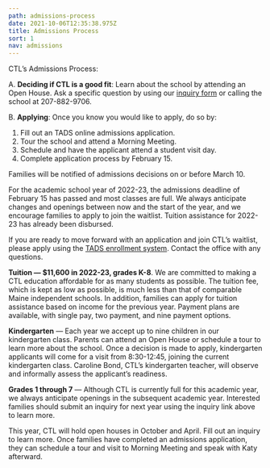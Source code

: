 ```yaml
---
path: admissions-process
date: 2021-10-06T12:35:38.975Z
title: Admissions Process
sort: 1
nav: admissions
---
```


CTL’s Admissions Process:

A. **Deciding if CTL is a good fit**: Learn about the school by attending an Open House. Ask a specific question by using our [inquiry form](/contact/#inquiry-form) or calling the school at 207-882-9706.

B. **Applying**: Once you know you would like to apply, do so by:

1. Fill out an TADS online admissions application.
2. Tour the school and attend a Morning Meeting.
3. Schedule and have the applicant attend a student visit day.
4. Complete application process by February 15.

Families will be notified of admissions decisions on or before March 10.

For the academic school year of 2022-23, the admissions deadline of February 15 has passed and most classes are full. We always anticipate changes and openings between now and the start of the year, and we encourage families to apply to join the waitlist. Tuition assistance for 2022-23 has already been disbursed.

If you are ready to move forward with an application and join CTL’s waitlist, please apply using the [TADS enrollment system](https://mytads.com/a/ctl). Contact the office with any questions.

**Tuition — $11,600 in 2022-23, grades K-8**. We are committed to making a CTL education affordable for as many students as possible. The tuition fee, which is kept as low as possible, is much less than that of comparable Maine independent schools. In addition, families can apply for tuition assistance based on income for the previous year. Payment plans are available, with single pay, two payment, and nine payment options.

**Kindergarten** — Each year we accept up to nine children in our kindergarten class. Parents can attend an Open House or schedule a tour to learn more about the school. Once a decision is made to apply, kindergarten applicants will come for a visit from 8:30-12:45, joining the current kindergarten class. Caroline Bond, CTL’s kindergarten teacher, will observe and informally assess the applicant’s readiness.

**Grades 1 through 7** — Although CTL is currently full for this academic year, we always anticipate openings in the subsequent academic year. Interested families should submit an inquiry for next year using the inquiry link above to learn more.

This year, CTL will hold open houses in October and April. Fill out an inquiry to learn more. Once families have completed an admissions application, they can schedule a tour and visit to Morning Meeting and speak with Katy afterward.
